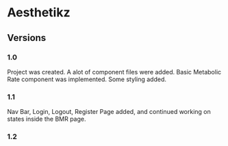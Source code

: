 # Aesthetikz

## Versions

### 1.0 
Project was created. A alot of component files were added. Basic Metabolic Rate component was implemented. Some styling added. 

### 1.1
Nav Bar, Login, Logout, Register Page added, and continued working on states inside the BMR page. 

### 1.2
